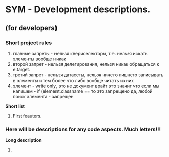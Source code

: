 # SYM - Development descriptions.
## (for developers)

### Short project rules
1. главные запреты - нельзя квериселекторы, т.е. нельзя искать элементы вообще никак
2. второй запрет - нельзя делегирования, нельзя никак обращаться к e.target.
3. третий запрет - нельзя датасеты, нельзя ничего лишнего записывать в элементы и тем более что либо вообще читать из них
4. элемент - write only,
это не документ врайт
это значит что если мы напишем - if (element.classname ==
то это запрещено
да, любой поиск элемента - запрещен


**Short list**
1. First feauters.

### Here will be descriptions for any code aspects. Much letters!!!

**Long description**

1. 
